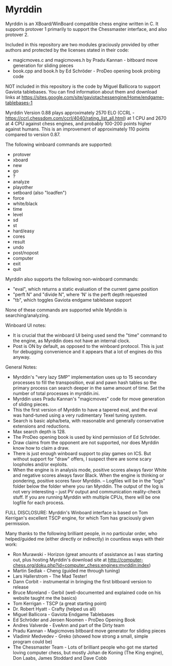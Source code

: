 # Myrddin
Myrddin is an XBoard/WinBoard compatible chess engine written in C. 
It supports protover 1 primarily to support the Chessmaster interface, and also protover 2. 

Included in this repository are two modules graciously provided by other authors and protected by the licenses stated in their code:
- magicmoves.c and magicmoves.h by Pradu Kannan - bitboard move generation for sliding pieces
- book.cpp and book.h by Ed Schröder - ProDeo opening book probing code 

NOT included in this repository is the code by Miguel Ballicora to support Gaviota tablebases. You can find information about them and download links at https://sites.google.com/site/gaviotachessengine/Home/endgame-tablebases-1

Myrddin Version 0.88 plays approximately 2570 ELO (CCRL - https://ccrl.chessdom.com/ccrl/4040/rating_list_all.html) at 1 CPU and 2670 at 4 CPU against chess engines, and probably 100-200 points higher against humans. This is an improvement of approximately 110 points compared to version 0.87.

The following winboard commands are supported:
- protover
- xboard
- new
- go
- ?
- analyze
- playother
- setboard (also "loadfen")
- force
- white/black
- time
- level
- sd
- st
- hard/easy
- cores
- result
- undo
- post/nopost
- computer
- exit
- quit

Myrddin also supports the following non-winboard commands:
- "eval", which returns a static evaluation of the current game position 
- "perft N" and "divide N", where 'N' is the perft depth requested
- "tb", which toggles Gaviota endgame tablebase support

None of these commands are supported while Myrddin is searching/analyzing.

Winboard UI notes: 
- It is crucial that the winboard UI being used send the "time" command to the engine, as Myrddin does not have an internal clock.  
- Post is ON by default, as opposed to the winboard protocol. This is just for debugging convenience and it appears that a lot of engines do this anyway.

General Notes:
- Myrddin's "very lazy SMP" implementation uses up to 15 secondary processes to fill the transposition, eval and pawn hash tables so the primary process can search deeper in the same amount of time. Set the number of total processes in myrddin.ini.
- Myrddin uses Pradu Kannan's "magicmoves" code for move generation of sliding pieces.
- This the first version of Myrddin to have a tapered eval, and the eval was hand-tuned using a very rudimentary Texel tuning system.
- Search is basic alpha/beta, with reasonable and generally conservative extensions and reductions.
- Max search depth is 128. 
- The ProDeo opening book is used by kind permission of Ed Schröder.
- Draw claims from the opponent are not supported, nor does Myrddin know how to claim a draw.
- There is just enough winboard support to play games on ICS. But without support for "draw" offers, I suspect there are some scary loopholes and/or exploits. 
- When the engine is in analysis mode, positive scores always favor White and negative scores always favor Black. When the engine is thinking or pondering, positive scores favor Myrddin.
– Logfiles will be in the “logs” folder below the folder where you ran Myrddin. The output of the log is not very interesting – just PV output and communication reality-check stuff. If you are running Myrddin with multiple CPUs, there will be one logfile for each process.

FULL DISCLOSURE: 
Myrddin's Winboard interface is based on Tom Kerrigan's excellent TSCP engine, for which Tom has graciously given permission.

Many thanks to the following brilliant people, in no particular order, who helped/guided me (either directly or indirectly) in countless ways with their work:
- Ron Murawski - Horizon (great amounts of assistance as I was starting out, plus hosting Myrddin's download site at http://computer-chess.org/doku.php?id=computer_chess:engines:myrddin:index)
- Martin Sedlak - Cheng (guided me through tuning)
- Lars Hallerstrom - The Mad Tester!
- Dann Corbit - instrumental in bringing the first bitboard version to release
- Bruce Moreland - Gerbil (well-documented and explained code on his website taught me the basics)
- Tom Kerrigan - TSCP (a great starting point)
- Dr. Robert Hyatt - Crafty (helped us all)
- Miguel Ballicora - Gaviota Endgame Tablebases
- Ed Schröder and Jeroen Noomen - ProDeo Opening Book
- Andres Valverde - EveAnn and part of the Dirty team
- Pradu Kannan - Magicmoves bitboard move generator for sliding pieces
- Vladimir Medvedev - Greko (showed how strong a small, simple program could be)
- The Chessmaster Team - Lots of brilliant people who got me started loving computer chess, but mostly Johan de Koning (The King engine), Don Laabs, James Stoddard and Dave Cobb
